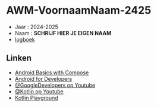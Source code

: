 # AWM-VoornaamNaam-2425

* Jaar : 2024-2025
* Naam : **SCHRIJF HIER JE EIGEN NAAM**
* [logboek](logboek.md)

## Linken

* [Android Basics with Compose](https://developer.android.com/courses/android-basics-compose/course)
* [Android for Developers](https://developer.android.com/)
* [@GoogleDevelopers op Youtube](https://www.youtube.com/@GoogleDevelopers)
* [@Kotlin op Youtube](https://www.youtube.com/@Kotlin)
* [Kotlin Playground](https://play.kotlinlang.org/)
